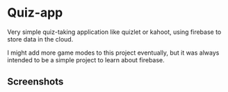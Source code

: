 # Quiz-app

Very simple quiz-taking application like quizlet or kahoot, using firebase to store data in the cloud.

I might add more game modes to this project eventually, but it was always intended to be a simple project to learn about firebase.

## Screenshots

